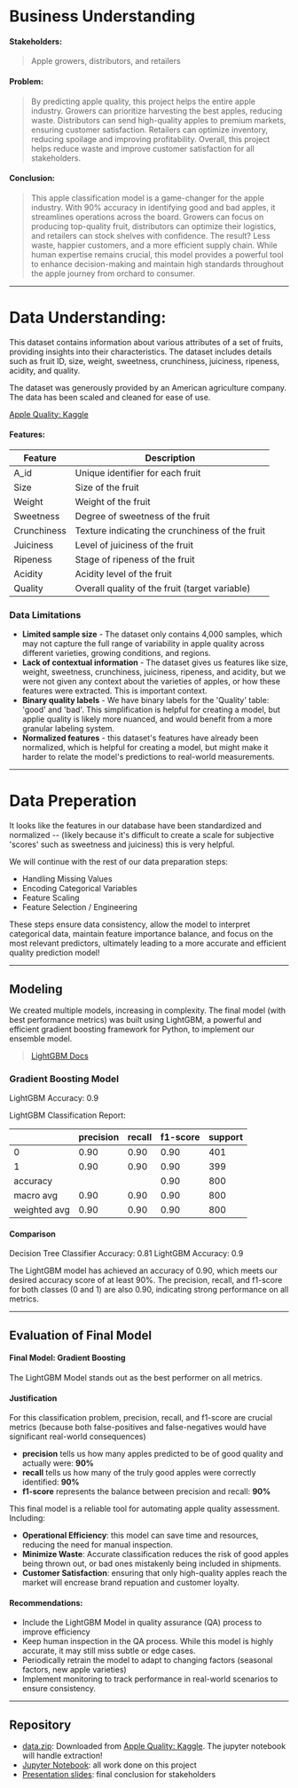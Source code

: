# Business Understanding

#### Stakeholders:
> Apple growers, distributors, and retailers

#### Problem:
> By predicting apple quality, this project helps the entire apple industry. Growers can prioritize harvesting the best apples, reducing waste. Distributors can send high-quality apples to premium markets, ensuring customer satisfaction. Retailers can optimize inventory, reducing spoilage and improving profitability. Overall, this project helps reduce waste and improve customer satisfaction for all stakeholders.

#### Conclusion:
> This apple classification model is a game-changer for the apple industry. With 90% accuracy in identifying good and bad apples, it streamlines operations across the board. Growers can focus on producing top-quality fruit, distributors can optimize their logistics, and retailers can stock shelves with confidence. The result? Less waste, happier customers, and a more efficient supply chain. While human expertise remains crucial, this model provides a powerful tool to enhance decision-making and maintain high standards throughout the apple journey from orchard to consumer.

---

# Data Understanding:
This dataset contains information about various attributes of a set of fruits, providing insights into their characteristics. The dataset includes details such as fruit ID, size, weight, sweetness, crunchiness, juiciness, ripeness, acidity, and quality.

The dataset was generously provided by an American agriculture company. The data has been scaled and cleaned for ease of use.

[Apple Quality: Kaggle](https://www.kaggle.com/datasets/nelgiriyewithana/apple-quality)

#### Features:

| Feature     | Description                                              |
|-------------|----------------------------------------------------------|
| A_id        | Unique identifier for each fruit                         |
| Size        | Size of the fruit                                        |
| Weight      | Weight of the fruit                                      |
| Sweetness   | Degree of sweetness of the fruit                         |
| Crunchiness | Texture indicating the crunchiness of the fruit          |
| Juiciness   | Level of juiciness of the fruit                          |
| Ripeness    | Stage of ripeness of the fruit                           |
| Acidity     | Acidity level of the fruit                               |
| Quality     | Overall quality of the fruit (target variable)           |

### Data Limitations
- **Limited sample size** - The dataset only contains 4,000 samples, which may not capture the full range of variability in apple quality across different varieties, growing conditions, and regions. 
- **Lack of contextual information** - The dataset gives us features like size, weight, sweetness, crunchiness, juiciness, ripeness, and acidity, but we were not given any context about the varieties of apples, or how these features were extracted. This is important context.
- **Binary quality labels** - We have binary labels for the 'Quality' table: 'good' and 'bad'. This simplification is helpful for creating a model, but applie quality is likely more nuanced, and would benefit from a more granular labeling system.
- **Normalized features** - this dataset's features have already been normalized, which is helpful for creating a model, but might make it harder to relate the model's predictions to real-world measurements. 

---

# Data Preperation
It looks like the features in our database have been standardized and normalized -- (likely because it's difficult to create a scale for subjective 'scores' such as sweetness and juiciness) this is very helpful.

We will continue with the rest of our data preparation steps:

- Handling Missing Values
- Encoding Categorical Variables
- Feature Scaling
- Feature Selection / Engineering

These steps ensure data consistency, allow the model to interpret categorical data, maintain feature importance balance, and focus on the most relevant predictors, ultimately leading to a more accurate and efficient quality prediction model!

---

## Modeling

We created multiple models, increasing in complexity. The final model (with best performance metrics) was built using LightGBM, a powerful and efficient gradient boosting framework for Python, to implement our ensemble model.
> [LightGBM Docs](https://lightgbm.readthedocs.io/en/stable/)

### Gradient Boosting Model

LightGBM Accuracy: 0.9

LightGBM Classification Report:

|              | precision | recall | f1-score | support |
|--------------|-----------|--------|----------|---------|
| 0            | 0.90      | 0.90   | 0.90     | 401     |
| 1            | 0.90      | 0.90   | 0.90     | 399     |
| accuracy     |           |        | 0.90     | 800     |
| macro avg    | 0.90      | 0.90   | 0.90     | 800     |
| weighted avg | 0.90      | 0.90   | 0.90     | 800     |


#### Comparison
Decision Tree Classifier Accuracy: 0.81
LightGBM Accuracy: 0.9

The LightGBM model has achieved an accuracy of 0.90, which meets our desired accuracy score of at least 90%. The precision, recall, and f1-score for both classes (0 and 1) are also 0.90, indicating strong performance on all metrics. 

---

## Evaluation of Final Model

#### Final Model: Gradient Boosting
The LightGBM Model stands out as the best performer on all metrics. 

#### Justification
For this classification problem, precision, recall, and f1-score are crucial metrics (because both false-positives and false-negatives would have significant real-world consequences)
- **precision** tells us how many apples predicted to be of good quality and actually were: **90%**
- **recall** tells us how many of the truly good apples were correctly identified: **90%**
- **f1-score** represents the balance between precision and recall: **90%**

This final model is a reliable tool for automating apple quality assessment. Including:
- **Operational Efficiency**: this model can save time and resources, reducing the need for manual inspection. 
- **Minimize Waste**: Accurate classification reduces the risk of good apples being thrown out, or bad ones mistakenly being included in shipments.
- **Customer Satisfaction**: ensuring that only high-quality apples reach the market will encrease brand repuation and customer loyalty. 

#### Recommendations:
- Include the LightGBM Model in quality assurance (QA) process to improve efficiency
- Keep human inspection in the QA process. While this model is highly accurate, it may still miss subtle or edge cases. 
- Periodically retrain the model to adapt to changing factors (seasonal factors, new apple varieties)
- Implement monitoring to track performance in real-world scenarios to ensure consistency. 

---

## Repository
- [data.zip](data.zip):  Downloaded from [Apple Quality: Kaggle](https://www.kaggle.com/datasets/nelgiriyewithana/apple-quality). The jupyter notebook will handle extraction!
- [Jupyter Notebook](notebook.ipynb): all work done on this project
- [Presentation slides](slides.pdf): final conclusion for stakeholders
